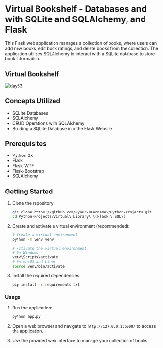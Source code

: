 # Virtual Bookshelf - Databases and with SQLite and SQLAlchemy, and Flask
This Flask web application manages a collection of books, where users can add new books, edit book ratings, and delete books from the collection. The application utilizes SQLAlchemy to interact with a SQLite database to store book information. 

## Virtual Bookshelf
![day63](https://user-images.githubusercontent.com/98851253/162035331-cefbd488-261c-4897-9bbd-0ece40617ebb.gif)

## Concepts Utilized 
- SQLite Databases
- SQLAlchemy
- CRUD Operations with SQLAlchemy
- Building a SQLite Database into the Flask Website

 ## Prerequisites
- Python 3x
- Flask
- Flask-WTF
- Flask-Bootstrap
- SQLAlchemy

## Getting Started
1. Clone the repository:

    ```bash
    git clone https://github.com/<your-username>/Python-Projects.git
    cd Python-Projects/Virtual\ Library\ \(Flask,\ SQL\)
    ```
2. Create and activate a virtual environment (recommended):

    ```bash
    # Create a virtual environment
    python -m venv venv

    # Activate the virtual environment
    # On Windows
    venv\Scripts\activate
    # On macOS and Linux
    source venv/bin/activate
    ```
3. Install the required dependencies:

    ```bash
    pip install -r requirements.txt
    ```
### Usage

1. Run the application:

   ```bash
   python app.py
   ```

2. Open a web browser and navigate to `http://127.0.0.1:5000/` to access the application.

3. Use the provided web interface to manage your collection of books.

